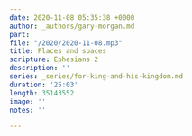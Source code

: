 ```yaml
---
date: 2020-11-08 05:35:38 +0000
author: _authors/gary-morgan.md
part: 
file: "/2020/2020-11-08.mp3"
title: Places and spaces
scripture: Ephesians 2
description: ''
series: _series/for-king-and-his-kingdom.md
duration: '25:03'
length: 35143552
image: ''
notes: ''

---
```

